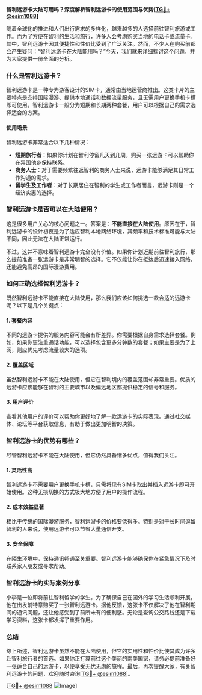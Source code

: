 **智利远游卡大陆可用吗？深度解析智利远游卡的使用范围与优势[[TG💪+ @esim1088](https://t.me/s/esim1088)]**

随着全球化的推进和人们出行需求的多样化，越来越多的人选择前往智利旅游或工作。而为了方便在智利的生活和旅行，许多人会考虑购买当地的电话卡或流量卡。其中，智利远游卡因其便捷性和性价比受到了广泛关注。然而，不少人在购买前都会产生疑问：“智利远游卡在大陆能用吗？”今天，我们就来详细探讨这个问题，并为大家提供一份全面的分析。

### 什么是智利远游卡？

智利远游卡是一种专为游客设计的SIM卡，通常由当地运营商推出。这类卡片的主要特点是支持国际漫游、提供本地通话和数据流量服务，且无需用户更换手机卡槽即可使用。智利远游卡一般分为短期和长期两种套餐，用户可以根据自己的需求选择适合的方案。

#### 使用场景

智利远游卡非常适合以下几种情况：
- **短期旅行者**：如果你计划在智利停留几天到几周，购买一张远游卡可以帮助你在异国他乡保持联系。
- **商务人士**：对于需要频繁往返智利的商务人士来说，远游卡能够满足其日常工作沟通的需求。
- **留学生及工作者**：对于长期居住在智利的学生或工作者而言，远游卡则是一个经济实惠的选择。

### 智利远游卡是否可以在大陆使用？

这是很多用户关心的核心问题之一。答案是：**不能直接在大陆使用**。原因在于，智利远游卡的设计初衷是为了适应智利本地网络环境，其频率和技术标准可能与大陆不同，因此无法在大陆正常运行。

不过，这并不意味着智利远游卡完全没有价值。如果你计划近期前往智利旅行，那么提前准备一张远游卡是非常明智的选择。它不仅能让你在抵达后迅速接入网络，还能避免高昂的国际漫游费用。

### 如何正确选择智利远游卡？

既然智利远游卡不能直接在大陆使用，那么我们应该如何挑选一款合适的远游卡呢？以下是几个关键点：

#### 1. 套餐内容
不同的远游卡提供的服务内容可能会有所差异。你需要根据自身需求选择套餐。例如，如果你更注重通话功能，可以选择包含更多分钟数的套餐；如果主要是为了上网，则应优先考虑流量较大的选项。

#### 2. 覆盖区域
虽然智利远游卡不能在大陆使用，但它在智利境内的覆盖范围却非常重要。优质的远游卡应该能够在智利的主要城市以及偏远地区都提供稳定的信号和服务。

#### 3. 用户评价
查看其他用户的评价可以帮助你更好地了解一款远游卡的实际表现。通过社交媒体、论坛等平台获取信息，有助于做出更加明智的决策。

### 智利远游卡的优势有哪些？

尽管智利远游卡不能在大陆使用，但它仍然具备诸多优点，值得我们关注。

#### 1. 灵活性高
智利远游卡不需要用户更换手机卡槽，只需将现有SIM卡取出并插入远游卡即可开始使用。这种无损切换的方式极大地方便了用户的操作流程。

#### 2. 成本效益显著
相比于传统的国际漫游服务，智利远游卡的价格要低得多。特别是对于长时间逗留智利的人来说，使用远游卡可以节省大量通信开支。

#### 3. 安全保障
在陌生环境中，保持通讯畅通至关重要。智利远游卡能够确保你在紧急情况下及时联系家人朋友或寻求帮助。

### 智利远游卡的实际案例分享

小李是一位即将前往智利留学的学生。为了确保自己在国外的学习生活顺利开展，他在出发前特意购买了一张智利远游卡。据他反馈，这张卡不仅解决了他在智利期间的通讯问题，还让他感受到了前所未有的便利感。无论是查询公交路线还是下载学习资料，这张卡都发挥了重要作用。

### 总结

综上所述，智利远游卡虽然不能在大陆使用，但它的实用性和性价比使其成为许多赴智利旅行者的首选。如果你正打算前往这个美丽的南美国家，请务必提前准备好一张适合自己的远游卡，以便享受无忧无虑的旅程。最后，再次提醒大家，有关智利远游卡的问题，欢迎随时咨询[[TG💪+ @esim1088](https://t.me/s/esim1088)]。

[[TG💪+ @esim1088](https://t.me/s/esim1088) ![Image](https://i.postimg.cc/4NQfJmqS/Snipaste-2025-05-13-00-14-12.png)]